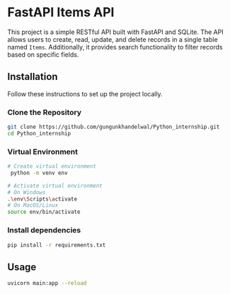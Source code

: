 # FastAPI Items API

This project is a simple RESTful API built with FastAPI and SQLite. The API allows users to create, read, update, and delete records in a single table named `Items`. Additionally, it provides search functionality to filter records based on specific fields.

## Installation

Follow these instructions to set up the project locally.

### Clone the Repository

```bash
git clone https://github.com/gungunkhandelwal/Python_internship.git
cd Python_internship
```

### Virtual Environment

```bash
# Create virtual environment
 python -m venv env

# Activate virtual environment
# On Windows
.\env\Scripts\activate
# On MacOS/Linux
source env/bin/activate
```
### Install dependencies

```bash
pip install -r requirements.txt
```

## Usage
```bash
uvicorn main:app --reload
```






